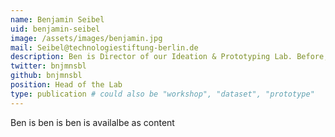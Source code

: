 ```yaml
---
name: Benjamin Seibel
uid: benjamin-seibel
image: /assets/images/benjamin.jpg
mail: Seibel@technologiestiftung-berlin.de
description: Ben is Director of our Ideation & Prototyping Lab. Before, he took care of Open Data Projects at the Technology Foundation Berlin. He did his Ph.D. in Darmstadt & Harvard on the early history of E-government and worked as a journalist and curator in New York City, Nicosia and Rotterdam.
twitter: bnjmnsbl
github: bnjmnsbl
position: Head of the Lab
type: publication # could also be "workshop", "dataset", "prototype"
---
```



Ben is ben is ben is availalbe as content
